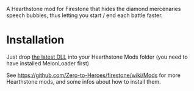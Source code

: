 A Hearthstone mod for Firestone that hides the diamond mercenaries speech bubbles, thus letting you start / end each battle faster.

# Installation

Just drop [the latest DLL](https://github.com/sebastientromp/hs-melon-hide-mercenary-emotes/releases/latest/download/NoMercsDiamondVoiceLines.dll) into your Hearthstone Mods folder (you need to have installed MelonLoader first)

See https://github.com/Zero-to-Heroes/firestone/wiki/Mods for more Hearthstone mods, and some infos about how to install them.

